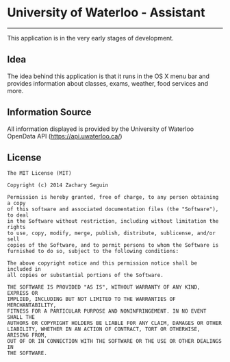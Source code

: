 # University of Waterloo - Assistant
------------------------------------

This application is in the very early stages of development.

## Idea

The idea behind this application is that it runs in the OS X menu bar and provides information about classes, exams, weather, food services and more.

## Information Source

All information displayed is provided by the University of Waterloo OpenData API (https://api.uwaterloo.ca/)

## License

```
The MIT License (MIT)

Copyright (c) 2014 Zachary Seguin

Permission is hereby granted, free of charge, to any person obtaining a copy
of this software and associated documentation files (the "Software"), to deal
in the Software without restriction, including without limitation the rights
to use, copy, modify, merge, publish, distribute, sublicense, and/or sell
copies of the Software, and to permit persons to whom the Software is
furnished to do so, subject to the following conditions:

The above copyright notice and this permission notice shall be included in
all copies or substantial portions of the Software.

THE SOFTWARE IS PROVIDED "AS IS", WITHOUT WARRANTY OF ANY KIND, EXPRESS OR
IMPLIED, INCLUDING BUT NOT LIMITED TO THE WARRANTIES OF MERCHANTABILITY,
FITNESS FOR A PARTICULAR PURPOSE AND NONINFRINGEMENT. IN NO EVENT SHALL THE
AUTHORS OR COPYRIGHT HOLDERS BE LIABLE FOR ANY CLAIM, DAMAGES OR OTHER
LIABILITY, WHETHER IN AN ACTION OF CONTRACT, TORT OR OTHERWISE, ARISING FROM,
OUT OF OR IN CONNECTION WITH THE SOFTWARE OR THE USE OR OTHER DEALINGS IN
THE SOFTWARE.
```
